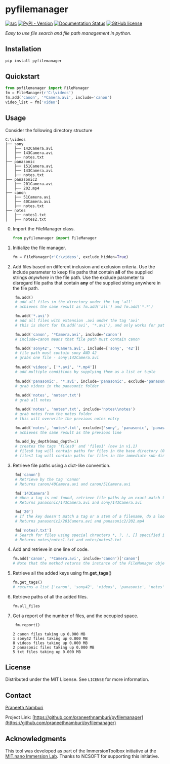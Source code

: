 # pyfilemanager

[![src](https://img.shields.io/badge/src-github-blue)](https://github.com/praneethnamburi/pyfilemanager)
[![PyPI - Version](https://img.shields.io/pypi/v/pyfilemanager.svg?logo=pypi&label=PyPI&logoColor=gold)](https://pypi.org/project/pyfilemanager/)
[![Documentation Status](https://readthedocs.org/projects/pyfilemanager/badge/?version=latest)](https://pyfilemanager.readthedocs.io)
[![GitHub license](https://img.shields.io/badge/license-MIT-blue.svg)](https://raw.githubusercontent.com/praneethnamburi/pyfilemanager/main/LICENSE)


*Easy to use file search and file path management in python.*


## Installation

```sh
pip install pyfilemanager
```

## Quickstart

```python
from pyfilemanager import FileManager
fm = FileManager(r'C:\videos')
fm.add('canon', '*Camera.avi', include='canon')
video_list = fm['video']
```

## Usage
Consider the following directory structure

```
C:\videos
├── sony
│   ├── 142Camera.avi
│   ├── 143Camera.avi
│   ├── notes.txt
├── panasonic
│   ├── 151Camera.avi
│   ├── 143Camera.avi
│   ├── notes.txt
├── panasonic2
│   ├── 201Camera.avi
│   ├── 202.mp4
├── canon
│   ├── 51Camera.avi
│   ├── 40Camera.avi
│   ├── notes.txt
├── notes
│   ├── notes1.txt
│   ├── notes2.txt
```

0. Import the FileManager class.
   ```python
   from pyfilemanager import FileManager
   ```
1. Initialize the file manager.
   ```python
   fm = FileManager(r'C:\videos', exclude_hidden=True)
   ```
2. Add files based on different inclusion and exclusion criteria. Use the include parameter to keep file paths that contain **all** of the supplied strings *anywhere* in the file path. Use the exclude parameter to disregard file paths that contain **any** of the supplied string anywhere in the file path.
   ```python
    fm.add()
    # add all files in the directory under the tag 'all'
    # achieves the same result as fm.add('all') and fm.add('*.*')

    fm.add('*.avi')
    # add all files with extension .avi under the tag 'avi'
    # this is short for fm.add('avi', '*.avi'), and only works for patterns that start with *.

    fm.add('canon', '*Camera.avi', include='canon')
    # include=canon means that file path must contain canon

    fm.add('sony42', '*Camera.avi', include=['sony', '42'])
    # file path must contain sony AND 42
    # grabs one file - sony\142Camera.avi
    
    fm.add('videos', ['*.avi', '*.mp4'])
    # add multiple conditions by supplying them as a list or tuple
    
    fm.add('panasonic', '*.avi', include='panasonic', exclude='panasonic2')
    # grab videos in the panasonic folder
    
    fm.add('notes', 'notes*.txt')
    # grab all notes

    fm.add('notes', 'notes*.txt', include='notes\\notes')
    # grab notes from the notes folder
    # this will overwrite the previous notes entry

    fm.add('notes', 'notes*.txt', exclude=['sony', 'panasonic', 'panasonic2', 'canon'])
    # achieves the same result as the previous line

    fm.add_by_depth(max_depth=1)
    # creates the tags 'files0' and 'files1' (new in v1.1)
    # files0 tag will contain paths for files in the base directory (0 entries)
    # files1 tag will contain paths for files in the immediate sub-directories (13 entries)
    ```
3. Retrieve file paths using a dict-like convention.
   ```python
    fm['canon']
    # Retrieve by the tag 'canon'
    # Returns canon/40Camera.avi and canon/51Camera.avi

    fm['143Camera']
    # When a tag is not found, retrieve file paths by an exact match to the file stem.
    # Returns panasonic/143Camera.avi and sony/143Camera.avi

    fm['20']
    # If the key doesn't match a tag or a stem of a filename, do a loose-search to retrieve all entries where the tag is anywhere in the full path.
    # Returns panasonic2/201Camera.avi and panasonic2/202.mp4

    fm['notes?.txt']
    # Search for files using special chracters *, ?, !, [] specified in fnmatch
    # Returns notes/notes1.txt and notes/notes2.txt
    ```
4. Add and retrieve in one line of code. 
   ```python
   fm.add('canon', '*Camera.avi', include='canon')['canon']
   # Note that the method returns the instance of the FileManager object. 
   ```
5. Retrieve all the added keys using fm.**get_tags**()
   ```python
   fm.get_tags()
   # returns a list ['canon', 'sony42', 'videos', 'panasonic', 'notes']
   ```
6. Retrieve paths of all the added files.
   ```python
   fm.all_files
   ```
7. Get a report of the number of files, and the occupied space.
   ```python
    fm.report()
    ```
    ```console
    2 canon files taking up 0.000 MB
    1 sony42 files taking up 0.000 MB
    8 videos files taking up 0.000 MB
    2 panasonic files taking up 0.000 MB
    5 txt files taking up 0.000 MB
    ```

## License

Distributed under the MIT License. See `LICENSE` for more information.


## Contact

[Praneeth Namburi](https://praneethnamburi.com)

Project Link: [https://github.com/praneethnamburi/pyfilemanager](https://github.com/praneethnamburi/pyfilemanager)


## Acknowledgments

This tool was developed as part of the ImmersionToolbox initiative at the [MIT.nano Immersion Lab](https://immersion.mit.edu). Thanks to NCSOFT for supporting this initiative.
